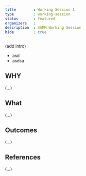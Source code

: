 ```yaml
---
title        : Working Session 1
type         : working-session
status       : featured
organizers   : 
description  : SAMM Working Session
hide         : true
---
```


(add intro)

 - asd
 - asdsa



## WHY

(...)

## What

(...)

## Outcomes

(...)

## References

(...)
